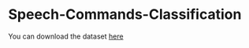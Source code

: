# Speech-Commands-Classification

You can download the dataset [here](https://storage.cloud.google.com/download.tensorflow.org/data/speech_commands_v0.02.tar.gz)